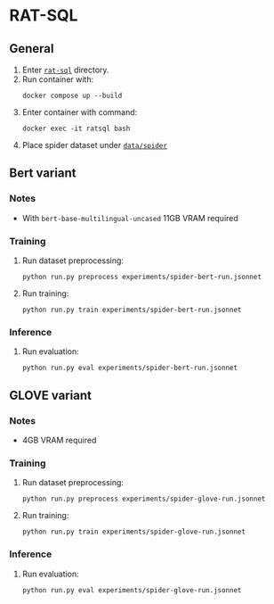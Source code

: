 # RAT-SQL

## General
1. Enter [`rat-sql`](rat-sql) directory.
2. Run container with:
    ```
    docker compose up --build
    ```
3. Enter container with command:
    ```
    docker exec -it ratsql bash
    ```
4. Place spider dataset under [`data/spider`](rat-sql/data/spider)

## Bert variant

### Notes
- With `bert-base-multilingual-uncased` 11GB VRAM required 

### Training

1. Run dataset preprocessing:
    ```
    python run.py preprocess experiments/spider-bert-run.jsonnet
    ```
2. Run training:
    ```
    python run.py train experiments/spider-bert-run.jsonnet
    ```

### Inference

1. Run evaluation:
    ```
    python run.py eval experiments/spider-bert-run.jsonnet
    ```

## GLOVE variant

### Notes
- 4GB VRAM required

### Training

1. Run dataset preprocessing:
    ```
    python run.py preprocess experiments/spider-glove-run.jsonnet
    ```
2. Run training:
    ```
    python run.py train experiments/spider-glove-run.jsonnet
    ```

### Inference

1. Run evaluation:
    ```
    python run.py eval experiments/spider-glove-run.jsonnet
    ```
